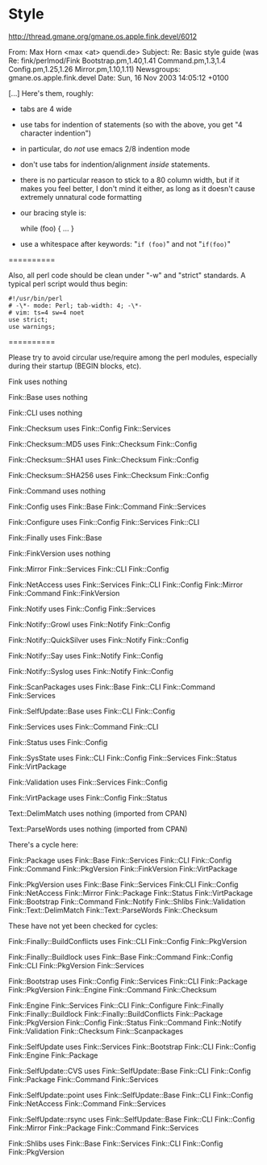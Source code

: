 Style
==========
<http://thread.gmane.org/gmane.os.apple.fink.devel/6012>

From: Max Horn \<max \<at\> quendi.de\>
Subject: Re: Basic style guide (was Re: fink/perlmod/Fink Bootstrap.pm,1.40,1.41 Command.pm,1.3,1.4 Config.pm,1.25,1.26 Mirror.pm,1.10,1.11)
Newsgroups: gmane.os.apple.fink.devel
Date: Sun, 16 Nov 2003 14:05:12 +0100

[...] Here's them, roughly:

* tabs are 4 wide
* use tabs for indention of statements (so with the above, you get "4 
character indention")
* in particular, do *not* use emacs 2/8 indention mode
* don't use tabs for indention/alignment *inside* statements.
* there is no particular reason to stick to a 80 column width, but if 
it makes you feel better, I don't mind it either, as long as it doesn't 
cause extremely unnatural code formatting
* our bracing style is:

    while (foo) {
    ...
    }

* use a whitespace after keywords:  "`if (foo)`" and not "`if(foo)`"

==========

Also, all perl code should be clean under "-w" and "strict" standards. A typical perl script would thus begin:

    #!/usr/bin/perl
    # -\*- mode: Perl; tab-width: 4; -\*-
    # vim: ts=4 sw=4 noet
    use strict;
    use warnings;

==========

Please try to avoid circular use/require among the perl modules, especially during their startup (BEGIN blocks, etc).

  Fink uses nothing

  Fink::Base uses nothing

  Fink::CLI uses nothing

  Fink::Checksum uses Fink::Config Fink::Services

  Fink::Checksum::MD5 uses Fink::Checksum Fink::Config

  Fink::Checksum::SHA1 uses Fink::Checksum Fink::Config

  Fink::Checksum::SHA256 uses Fink::Checksum Fink::Config

  Fink::Command uses nothing

  Fink::Config uses Fink::Base Fink::Command Fink::Services

  Fink::Configure uses Fink::Config Fink::Services Fink::CLI

  Fink::Finally uses Fink::Base

  Fink::FinkVersion uses nothing

  Fink::Mirror Fink::Services Fink::CLI Fink::Config

  Fink::NetAccess uses Fink::Services Fink::CLI Fink::Config Fink::Mirror Fink::Command Fink::FinkVersion

  Fink::Notify uses Fink::Config Fink::Services

  Fink::Notify::Growl uses Fink::Notify Fink::Config

  Fink::Notify::QuickSilver uses Fink::Notify Fink::Config

  Fink::Notify::Say uses Fink::Notify Fink::Config

  Fink::Notify::Syslog uses Fink::Notify Fink::Config

  Fink::ScanPackages uses Fink::Base Fink::CLI Fink::Command Fink::Services

  Fink::SelfUpdate::Base uses Fink::CLI Fink::Config

  Fink::Services uses Fink::Command Fink::CLI

  Fink::Status uses Fink::Config

  Fink::SysState uses Fink::CLI Fink::Config Fink::Services Fink::Status Fink::VirtPackage

  Fink::Validation uses Fink::Services Fink::Config

  Fink::VirtPackage uses Fink::Config Fink::Status

  Text::DelimMatch uses nothing (imported from CPAN)

  Text::ParseWords uses nothing (imported from CPAN)


There's a cycle here:

  Fink::Package uses Fink::Base Fink::Services Fink::CLI Fink::Config Fink::Command Fink::PkgVersion Fink::FinkVersion Fink::VirtPackage

  Fink::PkgVersion uses Fink::Base Fink::Services Fink:CLI Fink::Config Fink::NetAccess Fink::Mirror Fink::Package Fink::Status Fink::VirtPackage Fink::Bootstrap Fink::Command Fink::Notify Fink::Shlibs Fink::Validation Fink::Text::DelimMatch Fink::Text::ParseWords Fink::Checksum


These have not yet been checked for cycles:

  Fink::Finally::BuildConflicts uses Fink::CLI Fink::Config Fink::PkgVersion

  Fink::Finally::Buildlock uses Fink::Base Fink::Command Fink::Config Fink::CLI Fink::PkgVersion Fink::Services

  Fink::Bootstrap uses Fink::Config Fink::Services Fink::CLI Fink::Package Fink::PkgVersion Fink::Engine Fink::Command Fink::Checksum

  Fink::Engine Fink::Services Fink::CLI Fink::Configure Fink::Finally Fink::Finally::Buildlock Fink::Finally::BuildConflicts Fink::Package Fink::PkgVersion Fink::Config Fink::Status Fink::Command Fink::Notify Fink::Validation Fink::Checksum Fink::Scanpackages

  Fink::SelfUpdate uses Fink::Services Fink::Bootstrap Fink::CLI Fink::Config Fink::Engine Fink::Package

  Fink::SelfUpdate::CVS uses Fink::SelfUpdate::Base Fink::CLI Fink::Config Fink::Package Fink::Command Fink::Services

  Fink::SelfUpdate::point uses Fink::SelfUpdate::Base Fink::CLI Fink::Config Fink::NetAccess Fink::Command Fink::Services

  Fink::SelfUpdate::rsync uses Fink::SelfUpdate::Base Fink::CLI Fink::Config Fink::Mirror Fink::Package Fink::Command Fink::Services

  Fink::Shlibs uses Fink::Base Fink::Services Fink::CLI Fink::Config Fink::PkgVersion 


